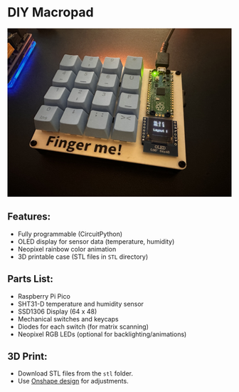 # DIY Macropad

![Macropad Image](final.jpeg)

## Features:
- Fully programmable (CircuitPython)
- OLED display for sensor data (temperature, humidity)
- Neopixel rainbow color animation
- 3D printable case (STL files in `STL` directory)

## Parts List:
- Raspberry Pi Pico
- SHT31-D temperature and humidity sensor
- SSD1306 Display (64 x 48)
- Mechanical switches and keycaps
- Diodes for each switch (for matrix scanning)
- Neopixel RGB LEDs (optional for backlighting/animations)



## 3D Print:
- Download STL files from the `stl` folder.
- Use [Onshape design](https://cad.onshape.com/documents/2d162565275ddd8e54fc1bd9/w/c47f0c507d79665ec89cd9d3/e/1a384d2216d29f9fbab43cf1?renderMode=0&uiState=66eb204116019f4d8a150737) for adjustments.

